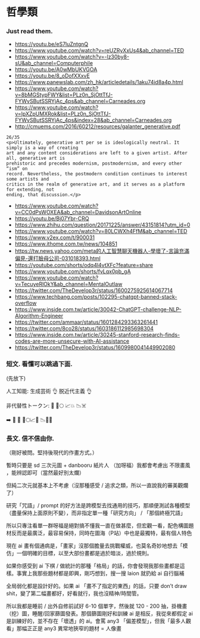# 哲學類 #

### Just read them. ###

- https://youtu.be/eS7luZntgnQ
- https://www.youtube.com/watch?v=reUZRyXxUs4&ab_channel=TED
- https://www.youtube.com/watch?v=-lz30by8-sU&ab_channel=Computerphile
- https://youtu.be/A0wMbUKVGOA
- https://youtu.be/8_oDofXXxvE
- https://www.panewslab.com/zh_hk/articledetails/1aku74id8a4p.html
- https://www.youtube.com/watch?v=8bMGStypFWY&list=PLz0n_SjOttTfJ-FYWvSButSSRYjAc_4ps&ab_channel=Carneades.org
- https://www.youtube.com/watch?v=lpXZpUMXRok&list=PLz0n_SjOttTfJ-FYWvSButSSRYjAc_4ps&index=28&ab_channel=Carneades.org 
- http://cmuems.com/2016/60212/resources/galanter_generative.pdf

```
26/35
<p>Ultimately, generative art per se is ideologically neutral. It simply is a way of creating
art and any content considerations are left to a given artist. After all, generative art is
prehistoric and precedes modernism, postmodernism, and every other “ism” on
record. Nevertheless, the postmodern condition continues to interest some artists and
critics in the realm of generative art, and it serves as a platform for extending, not
ending, that discussion.</p>
```
- https://www.youtube.com/watch?v=CC0dPsWOXEA&ab_channel=DavidsonArtOnline
- https://youtu.be/Bj07Ybr-CRQ
- https://www.zhihu.com/question/20171225/answer/43151814?utm_id=0
- https://www.youtube.com/watch?v=80LCWXh4FfM&ab_channel=TED
- https://www.v2ex.com/t/900031
- https://www.ithome.com.tw/news/104851
- https://tw.news.yahoo.com/meta的人工智慧聊天機器人-學壞了-言論充滿偏見-還打臉母公司-031018393.html
- https://youtube.com/shorts/odq4l4vtXFc?feature=share
- https://www.youtube.com/shorts/fvLqx0pb_gA
- https://www.youtube.com/watch?v=TecuyeRlOkY&ab_channel=MentalOutlaw
- https://twitter.com/TheDevelop3r/status/1600275925614067714
- https://www.techbang.com/posts/102295-chatgpt-banned-stack-overflow
- https://www.inside.com.tw/article/30042-ChatGPT-challenge-NLP-Algorithm-Engineer
- https://twitter.com/ammaar/status/1601284293363261441
- https://twitter.com/8co28/status/1603186112985698304
- https://www.inside.com.tw/article/30245-stanford-research-finds-codes-are-more-unsecure-with-AI-assistance 
- https://twitter.com/TheDevelop3r/status/1609980041449902080

### 短文. 看懂可以跳過下面. ###

(先放下)

人工知能: 生成芸術 👌  脱近代主義 👌 

非代替性トークン: 🐒 🚀🌕 📈💥 📉☠️

➡️ 🤖 🎨 🚀🌕📈💥 📉👨🎨

### 長文. 信不信由你. ###

（剛好被問。堅持後現代的作畫方式。）

暫時只要是 sd 三次元圖 + danbooru 紙片人 （加呀福）我都會考慮出
不限畫風 ，能辨認即可（當然最好別太爛）

但純二次元就基本上不考慮（沒那種感受 / 追求之類，所以一直說我的審美觀爛了）

研究「咒語」/ prompt 的好方法是跨模型去找通用的技巧，那順便測試各種模型（盡量保持上面原則不變），而非指定單一種「研究方向」 / 「那個終極咒語」

所以只專注看單一群呀福是絕對搞不懂我一直在做甚麼，但宏觀一看，配色構圖題材反而是最廣泛，最容易保持，同時在圖海（P站）中也是最獨特，最有個人特色

現在 ai 畫有個通病是，「畫家」沒那個膽量去挑戰權威，也莫名奇妙地想去「模仿」一個明確的目標，以至大部份畫都是過於暗淡，過於規則。

如果你感受到 ai 下棋 / 做統計的那種「格局」的話，你會發現我那些畫都是這樣。事實上我那些題材都是即興，剛巧想到，搜一搜 laion 就扔給 ai 自行腦補

全局弱化都是設計好的。如果 ai 「畫不了指定的東西」的話，只要 don’t draw shit，變了第二幅畫都好，好看就行，我也沒精神/時間管。

所以我都是睡前 / 出外自修前試好 6-10 個單字，然後就 120 - 200 抽，掛機畫（挖）圖，睡醒/回家篩圖發表。那個篩圖剛好和訓練 ai 是相反，我從來都假定 ai 是訓練好的，並不存在「壞透」的 ai。會罵 any3 「偏差模型」，但我「最多人觀看」那幅正正是 any3 異常地狹窄的題材 = 人像畫